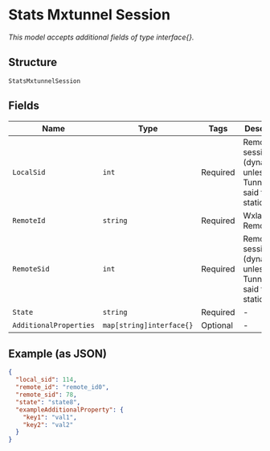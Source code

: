 
# Stats Mxtunnel Session

*This model accepts additional fields of type interface{}.*

## Structure

`StatsMxtunnelSession`

## Fields

| Name | Type | Tags | Description |
|  --- | --- | --- | --- |
| `LocalSid` | `int` | Required | Remote sessions id (dynamically unless Tunnel is said to be static) |
| `RemoteId` | `string` | Required | WxlanTunnel Remote ID |
| `RemoteSid` | `int` | Required | Remote sessions id (dynamically unless Tunnel is said to be static) |
| `State` | `string` | Required | - |
| `AdditionalProperties` | `map[string]interface{}` | Optional | - |

## Example (as JSON)

```json
{
  "local_sid": 114,
  "remote_id": "remote_id0",
  "remote_sid": 78,
  "state": "state8",
  "exampleAdditionalProperty": {
    "key1": "val1",
    "key2": "val2"
  }
}
```

